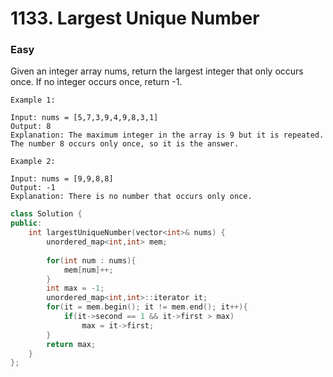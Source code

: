 # 1133. Largest Unique Number
### Easy

Given an integer array nums, return the largest integer that only occurs once. If no integer occurs once, return -1.

    Example 1:

    Input: nums = [5,7,3,9,4,9,8,3,1]
    Output: 8
    Explanation: The maximum integer in the array is 9 but it is repeated. The number 8 occurs only once, so it is the answer.

    Example 2:

    Input: nums = [9,9,8,8]
    Output: -1
    Explanation: There is no number that occurs only once.

```cpp
class Solution {
public:
    int largestUniqueNumber(vector<int>& nums) {
        unordered_map<int,int> mem;
        
        for(int num : nums){
            mem[num]++;
        }
        int max = -1;
        unordered_map<int,int>::iterator it;
        for(it = mem.begin(); it != mem.end(); it++){
            if(it->second == 1 && it->first > max)
                max = it->first;
        }
        return max;
    }
};
```